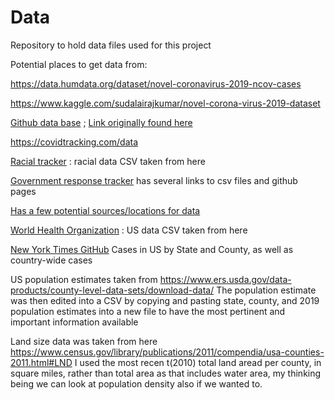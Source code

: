 # Data
Repository to hold data files used for this project

Potential places to get data from:

https://data.humdata.org/dataset/novel-coronavirus-2019-ncov-cases

https://www.kaggle.com/sudalairajkumar/novel-corona-virus-2019-dataset

[Github data base](https://github.com/CSSEGISandData/COVID-19) ; [Link originally found here](https://coronavirus.jhu.edu/map.html)

https://covidtracking.com/data

[Racial tracker](https://covidtracking.com/race) : racial data CSV taken from here

[Government response tracker](https://www.bsg.ox.ac.uk/research/research-projects/coronavirus-government-response-tracker) has several links to csv files and github pages

[Has a few potential sources/locations for data](https://guides.ucsf.edu/COVID19/data)

[World Health Organization](https://covid19.who.int/) : US data CSV taken from here

[New York Times GitHub](https://github.com/nytimes/covid-19-data) Cases in US by State and County, as well as country-wide cases

US population estimates taken from https://www.ers.usda.gov/data-products/county-level-data-sets/download-data/
The population estimate was then edited into a CSV by copying and pasting state, county, and 2019 population estimates into a new file to have the most pertinent and important information available

Land size data was taken from here https://www.census.gov/library/publications/2011/compendia/usa-counties-2011.html#LND
I used the most recen t(2010) total land aread per county, in square miles, rather than total area as that includes water area, my thinking being we can look at population density also if we wanted to. 
